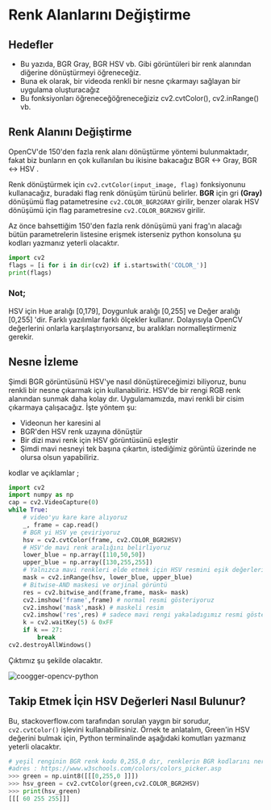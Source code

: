# Renk Alanlarını Değiştirme

## Hedefler

- Bu yazıda, BGR Gray, BGR HSV vb. Gibi görüntüleri bir renk alanından diğerine
  dönüştürmeyi öğreneceğiz.
- Buna ek olarak, bir videoda renkli bir nesne çıkarmayı sağlayan bir uygulama
  oluşturacağız
- Bu fonksiyonları öğreneceğöğreneceğiziz cv2.cvtColor\(\), cv2.inRange\(\) vb.

## Renk Alanını Değiştirme

OpenCV'de 150'den fazla renk alanı dönüştürme yöntemi bulunmaktadır, fakat biz bunların
en çok kullanılan bu ikisine bakacağız BGR &lt;-&gt; Gray, BGR &lt;-&gt; HSV .

Renk dönüştürmek için `cv2.cvtColor(input_image, flag)` fonksiyonunu kullanacağız,
buradaki flag renk dönüşüm türünü belirler. **BGR** için gri **\(Gray\)** dönüşümü flag
patametresine `cv2.COLOR_BGR2GRAY` girilir, benzer olarak HSV dönüşümü için flag
parametresine `cv2.COLOR_BGR2HSV` girilir.

Az önce bahsettiğim 150'den fazla renk dönüşümü yani frag'ın alacağı bütün
parametrelerin listesine erişmek isterseniz python konsoluna şu kodları yazmanız yeterli
olacaktır.

```python
import cv2
flags = [i for i in dir(cv2) if i.startswith('COLOR_')]
print(flags)
```

### Not;

HSV için Hue aralığı \[0,179\], Doygunluk aralığı \[0,255\] ve Değer aralığı \[0,255\]
'dir. Farklı yazılımlar farklı ölçekler kullanır. Dolayısıyla OpenCV değerlerini onlarla
karşılaştırıyorsanız, bu aralıkları normalleştirmeniz gerekir.

## Nesne İzleme

Şimdi BGR görüntüsünü HSV'ye nasıl dönüştüreceğimizi biliyoruz, bunu renkli bir nesne
çıkarmak için kullanabiliriz. HSV'de bir rengi RGB renk alanından sunmak daha kolay dır.
Uygulamamızda, mavi renkli bir cisim çıkarmaya çalışacağız. İşte yöntem şu:

- Videonun her karesini al
- BGR'den HSV renk uzayına dönüştür
- Bir dizi mavi renk için HSV görüntüsünü eşleştir
- Şimdi mavi nesneyi tek başına çıkartın, istediğimiz görüntü üzerinde ne olursa olsun
  yapabiliriz.

kodlar ve açıklamlar ;

```python
import cv2
import numpy as np
cap = cv2.VideoCapture(0)
while True:
    # video'yu kare kare alıyoruz
    _, frame = cap.read()
    # BGR yi HSV ye çeviriyoruz
    hsv = cv2.cvtColor(frame, cv2.COLOR_BGR2HSV)
    # HSV'de mavi renk aralığını belirliyoruz
    lower_blue = np.array([110,50,50])
    upper_blue = np.array([130,255,255])
    # Yalnızca mavi renkleri elde etmek için HSV resmini eşik değerlerine getirin
    mask = cv2.inRange(hsv, lower_blue, upper_blue)
    # Bitwise-AND maskesi ve orjinal görüntü
    res = cv2.bitwise_and(frame,frame, mask= mask)
    cv2.imshow('frame',frame) # normal resmi gösteriyoruz
    cv2.imshow('mask',mask) # maskeli resim
    cv2.imshow('res',res) # sadece mavi rengi yakaladıgımız resmi gösteriyoruz
    k = cv2.waitKey(5) & 0xFF
    if k == 27:
        break
cv2.destroyAllWindows()
```

Çıktımız şu şekilde olacaktır.

![coogger-opencv-python](http://opencv-python-tutroals.readthedocs.io/en/latest/_images/frame.jpg?style=center)

## Takip Etmek İçin HSV Değerleri Nasıl Bulunur?

Bu, stackoverflow.com tarafından sorulan yaygın bir sorudur, `cv2.cvtColor()` işlevini
kullanabilirsiniz. Örnek te anlatalım, Green'in HSV değerini bulmak için, Python
terminalinde aşağıdaki komutları yazmanız yeterli olacaktır.

```python
# yeşil renginin BGR renk kodu 0,255,0 dır, renklerin BGR kodlarını nereden bileceğiz derseniz bunu #web tasarım yapanlar css'den bilir bilmeyenler şu adresten BGR(,,,) olan yerleri inceleyebilir
#adres : https://www.w3schools.com/colors/colors_picker.asp
>>> green = np.uint8([[[0,255,0 ]]])
>>> hsv_green = cv2.cvtColor(green,cv2.COLOR_BGR2HSV)
>>> print(hsv_green)
[[[ 60 255 255]]]
```
